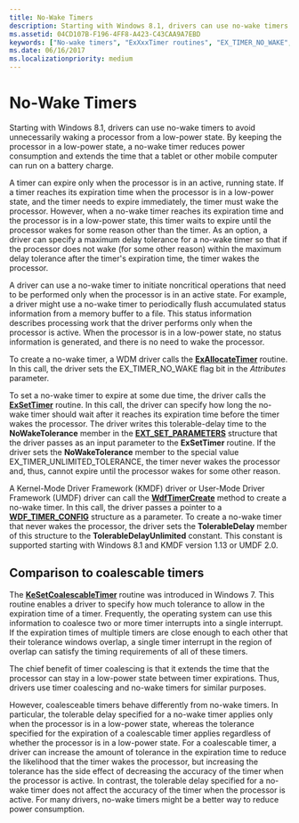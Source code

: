 ```yaml
---
title: No-Wake Timers
description: Starting with Windows 8.1, drivers can use no-wake timers to avoid unnecessarily waking a processor from a low-power state.
ms.assetid: 04CD107B-F196-4FF8-A423-C43CAA9A7EBD
keywords: ["No-wake timers", "ExXxxTimer routines", "EX_TIMER_NO_WAKE", "EX_TIMER_UNLIMITED_TOLERANCE", "coalescable timers", "timer coalescing", "KeSetCoalescableTimer"]
ms.date: 06/16/2017
ms.localizationpriority: medium
---
```


# No-Wake Timers


Starting with Windows 8.1, drivers can use no-wake timers to avoid unnecessarily waking a processor from a low-power state. By keeping the processor in a low-power state, a no-wake timer reduces power consumption and extends the time that a tablet or other mobile computer can run on a battery charge.

A timer can expire only when the processor is in an active, running state. If a timer reaches its expiration time when the processor is in a low-power state, and the timer needs to expire immediately, the timer must wake the processor. However, when a no-wake timer reaches its expiration time and the processor is in a low-power state, this timer waits to expire until the processor wakes for some reason other than the timer. As an option, a driver can specify a maximum delay tolerance for a no-wake timer so that if the processor does not wake (for some other reason) within the maximum delay tolerance after the timer's expiration time, the timer wakes the processor.

A driver can use a no-wake timer to initiate noncritical operations that need to be performed only when the processor is in an active state. For example, a driver might use a no-wake timer to periodically flush accumulated status information from a memory buffer to a file. This status information describes processing work that the driver performs only when the processor is active. When the processor is in a low-power state, no status information is generated, and there is no need to wake the processor.

To create a no-wake timer, a WDM driver calls the [**ExAllocateTimer**](https://docs.microsoft.com/windows-hardware/drivers/ddi/wdm/nf-wdm-exallocatetimer) routine. In this call, the driver sets the EX\_TIMER\_NO\_WAKE flag bit in the *Attributes* parameter.

To set a no-wake timer to expire at some due time, the driver calls the [**ExSetTimer**](https://docs.microsoft.com/windows-hardware/drivers/ddi/wdm/nf-wdm-exsettimer) routine. In this call, the driver can specify how long the no-wake timer should wait after it reaches its expiration time before the timer wakes the processor. The driver writes this tolerable-delay time to the **NoWakeTolerance** member in the [**EXT\_SET\_PARAMETERS**](https://docs.microsoft.com/windows-hardware/drivers/ddi/wdm/ns-wdm-_ext_set_parameters_v0) structure that the driver passes as an input parameter to the **ExSetTimer** routine. If the driver sets the **NoWakeTolerance** member to the special value EX\_TIMER\_UNLIMITED\_TOLERANCE, the timer never wakes the processor and, thus, cannot expire until the processor wakes for some other reason.

A Kernel-Mode Driver Framework (KMDF) driver or User-Mode Driver Framework (UMDF) driver can call the [**WdfTimerCreate**](https://docs.microsoft.com/windows-hardware/drivers/ddi/wdftimer/nf-wdftimer-wdftimercreate) method to create a no-wake timer. In this call, the driver passes a pointer to a [**WDF\_TIMER\_CONFIG**](https://docs.microsoft.com/windows-hardware/drivers/ddi/wdftimer/ns-wdftimer-_wdf_timer_config) structure as a parameter. To create a no-wake timer that never wakes the processor, the driver sets the **TolerableDelay** member of this structure to the **TolerableDelayUnlimited** constant. This constant is supported starting with Windows 8.1 and KMDF version 1.13 or UMDF 2.0.

## Comparison to coalescable timers


The [**KeSetCoalescableTimer**](https://docs.microsoft.com/windows-hardware/drivers/ddi/wdm/nf-wdm-kesetcoalescabletimer) routine was introduced in Windows 7. This routine enables a driver to specify how much tolerance to allow in the expiration time of a timer. Frequently, the operating system can use this information to coalesce two or more timer interrupts into a single interrupt. If the expiration times of multiple timers are close enough to each other that their tolerance windows overlap, a single timer interrupt in the region of overlap can satisfy the timing requirements of all of these timers.

The chief benefit of timer coalescing is that it extends the time that the processor can stay in a low-power state between timer expirations. Thus, drivers use timer coalescing and no-wake timers for similar purposes.

However, coalesceable timers behave differently from no-wake timers. In particular, the tolerable delay specified for a no-wake timer applies only when the processor is in a low-power state, whereas the tolerance specified for the expiration of a coalescable timer applies regardless of whether the processor is in a low-power state. For a coalescable timer, a driver can increase the amount of tolerance in the expiration time to reduce the likelihood that the timer wakes the processor, but increasing the tolerance has the side effect of decreasing the accuracy of the timer when the processor is active. In contrast, the tolerable delay specified for a no-wake timer does not affect the accuracy of the timer when the processor is active. For many drivers, no-wake timers might be a better way to reduce power consumption.

 

 





